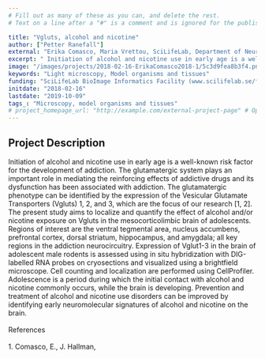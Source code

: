 ```yaml
---
# Fill out as many of these as you can, and delete the rest.
# Text on a line after a "#" is a comment and is ignored for the published page.

title: "Vgluts, alcohol and nicotine"
author: ["Petter Ranefall"]
external: "Erika Comasco, Maria Vrettou, SciLifeLab, Department of Neuroscience, Uppsala University; Ingrid Nylander, Department of Pharmaceutical Biosciences, Uppsala University "
excerpt: " Initiation of alcohol and nicotine use in early age is a well-known risk factor for the development of addiction. The glutamatergic system plays an important role in mediating the reinforcing effects..."
image: "/images/projects/2018-02-16-ErikaComasco2018-1/5c3d9fea8b3f4.png" # Image should be pushed to /images/projects/YYYY-MM-DD-projectid/ before
keywords: "Light microscopy, Model organisms and tissues"
funding: "SciLifeLab BioImage Informatics Facility (www.scilifelab.se/facilities/bioimage-informatics)"
initdate: "2018-02-16"
lastdate: "2019-10-09"
tags_: "Microscopy, model organisms and tissues"
# project_homepage_url: "http://example.com/external-project-page" # Optional external homepage for this project
---
```


## Project Description
 Initiation of alcohol and nicotine use in early age is a well-known risk factor for the development of addiction. The glutamatergic system plays an important role in mediating the reinforcing effects of addictive drugs and its dysfunction has been associated with addiction. The glutamatergic phenotype can be identified by the expression of the Vesicular Glutamate Transporters (Vgluts) 1, 2, and 3, which are the focus of our research [1, 2]. The present study aims to localize and quantify the effect of alcohol and/or nicotine exposure on Vgluts in the mesocorticolimbic brain of adolescents. Regions of interest are the ventral tegmental area, nucleus accumbens, prefrontal cortex, dorsal striatum, hippocampus, and amygdala; all key regions in the addiction neurocircuitry. Expression of Vglut1-3 in the brain of adolescent male rodents is assessed using in situ hybridization with DIG-labelled RNA probes on cryosections and visualized using a brightfield microscope. Cell counting and localization are performed using CellProfiler. Adolescence is a period during which the initial contact with alcohol and nicotine commonly occurs, while the brain is developing. Prevention and treatment of alcohol and nicotine use disorders can be improved by identifying early neuromolecular signatures of alcohol and nicotine on the brain.<br/><br/>References<br/><br/>1.	Comasco, E., J. Hallman, 
